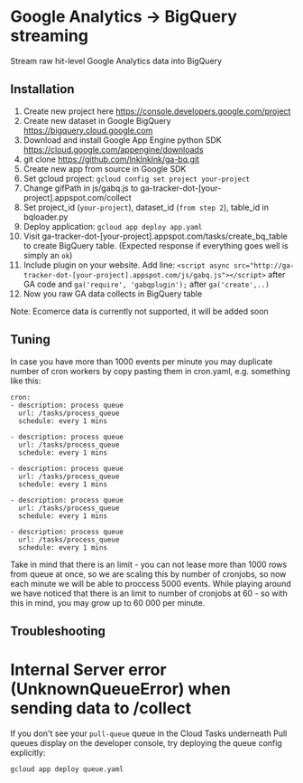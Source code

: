 # Google Analytics -> BigQuery streaming

Stream raw hit-level Google Analytics data into BigQuery

## Installation

1. Create new project here https://console.developers.google.com/project
1. Create new dataset in Google BigQuery https://bigquery.cloud.google.com
1. Download and install Google App Engine python SDK https://cloud.google.com/appengine/downloads
1. git clone https://github.com/lnklnklnk/ga-bq.git
1. Create new app from source in Google SDK
1. Set gcloud project: `gcloud config set project your-project`
1. Change gifPath in js/gabq.js to ga-tracker-dot-[your-project].appspot.com/collect
1. Set project_id (`your-project`), dataset_id (`from step 2`), table_id in bqloader.py
1. Deploy application: `gcloud app deploy app.yaml`
1. Visit ga-tracker-dot-[your-project].appspot.com/tasks/create_bq_table to create BigQuery table. (Expected response if everything goes well is simply an `ok`)
1. Include plugin on your website. Add line: `<script async src="http://ga-tracker-dot-[your-project].appspot.com/js/gabq.js"></script>` after GA code and `ga('require', 'gabqplugin');` after `ga('create',..)`
1. Now you raw GA data collects in BigQuery table

Note: Ecomerce data is currently not supported, it will be added soon

## Tuning

In case you have more than 1000 events per minute you may duplicate number of cron workers by copy pasting them in cron.yaml, e.g. something like this:

```
cron:
- description: process queue
  url: /tasks/process_queue
  schedule: every 1 mins

- description: process queue
  url: /tasks/process_queue
  schedule: every 1 mins

- description: process queue
  url: /tasks/process_queue
  schedule: every 1 mins  

- description: process queue
  url: /tasks/process_queue
  schedule: every 1 mins  

- description: process queue
  url: /tasks/process_queue
  schedule: every 1 mins  
```

Take in mind that there is an limit - you can not lease more than 1000 rows from queue at once, so we are scaling this by number of cronjobs, so now each minute we will be able to proccess 5000 events. While playing around we have noticed that there is an limit to number of cronjobs at 60 - so with this in mind, you may grow up to 60 000 per minute.

## Troubleshooting

# Internal Server error (UnknownQueueError) when sending data to /collect

If you don't see your `pull-queue` queue in the Cloud Tasks underneath Pull queues display on the developer console, try deploying the queue config explicitly:

```
gcloud app deploy queue.yaml
```
